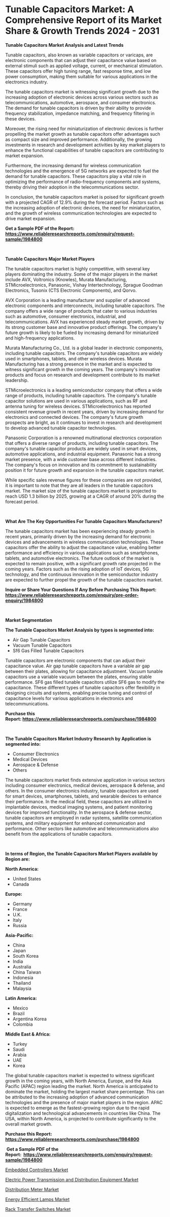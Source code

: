 <p><h1>Tunable Capacitors Market: A Comprehensive Report of its Market Share & Growth Trends 2024 - 2031</h1></p><p><strong>Tunable Capacitors Market Analysis and Latest Trends</strong></p>
<p><p>Tunable capacitors, also known as variable capacitors or varicaps, are electronic components that can adjust their capacitance value based on external stimuli such as applied voltage, current, or mechanical stimulation. These capacitors offer high tuning range, fast response time, and low power consumption, making them suitable for various applications in the electronics industry.</p><p>The tunable capacitors market is witnessing significant growth due to the increasing adoption of electronic devices across various sectors such as telecommunications, automotive, aerospace, and consumer electronics. The demand for tunable capacitors is driven by their ability to provide frequency stabilization, impedance matching, and frequency filtering in these devices.</p><p>Moreover, the rising need for miniaturization of electronic devices is further propelling the market growth as tunable capacitors offer advantages such as compact size and improved performance. Additionally, the growing investments in research and development activities by key market players to enhance the functional capabilities of tunable capacitors are contributing to market expansion.</p><p>Furthermore, the increasing demand for wireless communication technologies and the emergence of 5G networks are expected to fuel the demand for tunable capacitors. These capacitors play a vital role in optimizing the performance of radio-frequency components and systems, thereby driving their adoption in the telecommunications sector.</p><p>In conclusion, the tunable capacitors market is poised for significant growth with a projected CAGR of 12.9% during the forecast period. Factors such as the increasing adoption of electronic devices, the need for miniaturization, and the growth of wireless communication technologies are expected to drive market expansion.</p></p>
<p><strong>Get a Sample PDF of the Report:&nbsp; <a href="https://www.reliableresearchreports.com/enquiry/request-sample/1984800">https://www.reliableresearchreports.com/enquiry/request-sample/1984800</a></strong></p>
<p>&nbsp;</p>
<p><strong>Tunable Capacitors Major Market Players</strong></p>
<p><p>The tunable capacitors market is highly competitive, with several key players dominating the industry. Some of the major players in the market include AVX, Voltronics (Knowles), Murata Manufacturing, STMicroelectronics, Panasonic, Vishay Intertechnology, Sprague Goodman Electronics, Tusonix (CTS Electronic Components), and Qorvo.</p><p>AVX Corporation is a leading manufacturer and supplier of advanced electronic components and interconnects, including tunable capacitors. The company offers a wide range of products that cater to various industries such as automotive, consumer electronics, industrial, and telecommunications. AVX has experienced steady market growth, driven by its strong customer base and innovative product offerings. The company's future growth is likely to be fueled by increasing demand for miniaturized and high-frequency applications.</p><p>Murata Manufacturing Co., Ltd. is a global leader in electronic components, including tunable capacitors. The company's tunable capacitors are widely used in smartphones, tablets, and other wireless devices. Murata Manufacturing has a strong presence in the market and is expected to witness significant growth in the coming years. The company's innovative products and focus on research and development contribute to its market leadership.</p><p>STMicroelectronics is a leading semiconductor company that offers a wide range of products, including tunable capacitors. The company's tunable capacitor solutions are used in various applications, such as RF and antenna tuning for wireless devices. STMicroelectronics has reported consistent revenue growth in recent years, driven by increasing demand for electronics and connected devices. The company's future growth prospects are bright, as it continues to invest in research and development to develop advanced tunable capacitor technologies.</p><p>Panasonic Corporation is a renowned multinational electronics corporation that offers a diverse range of products, including tunable capacitors. The company's tunable capacitor products are widely used in smart devices, automotive applications, and industrial equipment. Panasonic has a strong market presence, with a wide customer base across different industries. The company's focus on innovation and its commitment to sustainability position it for future growth and expansion in the tunable capacitors market.</p><p>While specific sales revenue figures for these companies are not provided, it is important to note that they are all leaders in the tunable capacitors market. The market size of the tunable capacitors market is projected to reach USD 1.3 billion by 2025, growing at a CAGR of around 20% during the forecast period.</p></p>
<p>&nbsp;</p>
<p><strong>What Are The Key Opportunities For Tunable Capacitors Manufacturers?</strong></p>
<p><p>The tunable capacitors market has been experiencing steady growth in recent years, primarily driven by the increasing demand for electronic devices and advancements in wireless communication technologies. These capacitors offer the ability to adjust the capacitance value, enabling better performance and efficiency in various applications such as smartphones, tablets, and automotive electronics. The future outlook of the market is expected to remain positive, with a significant growth rate projected in the coming years. Factors such as the rising adoption of IoT devices, 5G technology, and the continuous innovation in the semiconductor industry are expected to further propel the growth of the tunable capacitors market.</p></p>
<p><strong>Inquire or Share Your Questions If Any Before Purchasing This Report: <a href="https://www.reliableresearchreports.com/enquiry/pre-order-enquiry/1984800">https://www.reliableresearchreports.com/enquiry/pre-order-enquiry/1984800</a></strong></p>
<p>&nbsp;</p>
<p><strong>Market Segmentation</strong></p>
<p><strong>The Tunable Capacitors Market Analysis by types is segmented into:</strong></p>
<p><ul><li>Air Gap Tunable Capacitors</li><li>Vacuum Tunable Capacitors</li><li>Sf6 Gas Filled Tunable Capacitors</li></ul></p>
<p><p>Tunable capacitors are electronic components that can adjust their capacitance value. Air gap tunable capacitors have a variable air gap between their plates, allowing for capacitance adjustment. Vacuum tunable capacitors use a variable vacuum between the plates, ensuring stable performance. SF6 gas filled tunable capacitors utilize SF6 gas to modify the capacitance. These different types of tunable capacitors offer flexibility in designing circuits and systems, enabling precise tuning and control of capacitance levels for various applications in electronics and telecommunications.</p></p>
<p><strong>Purchase this Report:&nbsp;<a href="https://www.reliableresearchreports.com/purchase/1984800">https://www.reliableresearchreports.com/purchase/1984800</a></strong></p>
<p>&nbsp;</p>
<p><strong>The Tunable Capacitors Market Industry Research by Application is segmented into:</strong></p>
<p><ul><li>Consumer Electronics</li><li>Medical Devices</li><li>Aerospace & Defense</li><li>Others</li></ul></p>
<p><p>The tunable capacitors market finds extensive application in various sectors including consumer electronics, medical devices, aerospace & defense, and others. In the consumer electronics industry, tunable capacitors are used for smart devices, smartphones, tablets, and wearable devices to enhance their performance. In the medical field, these capacitors are utilized in implantable devices, medical imaging systems, and patient monitoring devices for improved functionality. In the aerospace & defense sector, tunable capacitors are employed in radar systems, satellite communication systems, and military equipment for enhanced communication and performance. Other sectors like automotive and telecommunications also benefit from the applications of tunable capacitors.</p></p>
<p>&nbsp;</p>
<p><strong>In terms of Region, the Tunable Capacitors Market Players available by Region are:</strong></p>
<p>
    <p> <strong> North America: </strong>
        <ul>
            <li>United States</li>
            <li>Canada</li>
        </ul>
        </p> 
    <p> <strong> Europe: </strong>
        <ul>
            <li>Germany</li>
            <li>France</li>
            <li>U.K.</li>
            <li>Italy</li>
            <li>Russia</li>
        </ul>
        </p> 
    <p> <strong> Asia-Pacific: </strong>
        <ul>
            <li>China</li>
            <li>Japan</li>
            <li>South Korea</li>
            <li>India</li>
            <li>Australia</li>
            <li>China Taiwan</li>
            <li>Indonesia</li>
            <li>Thailand</li>
            <li>Malaysia</li>
        </ul>
        </p> 
    <p> <strong> Latin America: </strong>
        <ul>
            <li>Mexico</li>
            <li>Brazil</li>
            <li>Argentina Korea</li>
            <li>Colombia</li>
        </ul>
        </p> 
    <p> <strong> Middle East & Africa: </strong>
        <ul>
            <li>Turkey</li>
            <li>Saudi</li>
            <li>Arabia</li>
            <li>UAE</li>
            <li>Korea</li>
        </ul>
    </p>
    </p>
<p><p>The global tunable capacitors market is expected to witness significant growth in the coming years, with North America, Europe, and the Asia Pacific (APAC) region leading the market. North America is anticipated to dominate the market, holding the largest market share percentage. This can be attributed to the increasing adoption of advanced communication technologies and the presence of major market players in the region. APAC is expected to emerge as the fastest-growing region due to the rapid digitalization and technological advancements in countries like China. The USA, within North America, is projected to contribute significantly to the overall market growth.</p></p>
<p><strong>Purchase this Report: <a href="https://www.reliableresearchreports.com/purchase/1984800">https://www.reliableresearchreports.com/purchase/1984800</a></strong></p>
<p>&nbsp;<strong>Get a Sample PDF of the Report:&nbsp;&nbsp;<a href="https://www.reliableresearchreports.com/enquiry/request-sample/1984800">https://www.reliableresearchreports.com/enquiry/request-sample/1984800</a></strong></p>
<p><strong></strong></p>
<p><p><a href="https://github.com/abdelrhmankishk22/Market-Research-Report-List-2/blob/main/embedded-controllers-market.md">Embedded Controllers Market</a></p><p><a href="https://github.com/mahnoor2003/Market-Research-Report-List-2/blob/main/electric-power-transmission-and-distribution-equipment-market.md">Electric Power Transmission and Distribution Equipment Market</a></p><p><a href="https://github.com/marloy8/Market-Research-Report-List-2/blob/main/distribution-meter-market.md">Distribution Meter Market</a></p><p><a href="https://github.com/maliyahmorrow6654/Market-Research-Report-List-2/blob/main/energy-efficient-lamps-market.md">Energy Efficient Lamps Market</a></p><p><a href="https://github.com/deliacustodio40/Market-Research-Report-List-2/blob/main/rack-transfer-switches-market.md">Rack Transfer Switches Market</a></p></p>